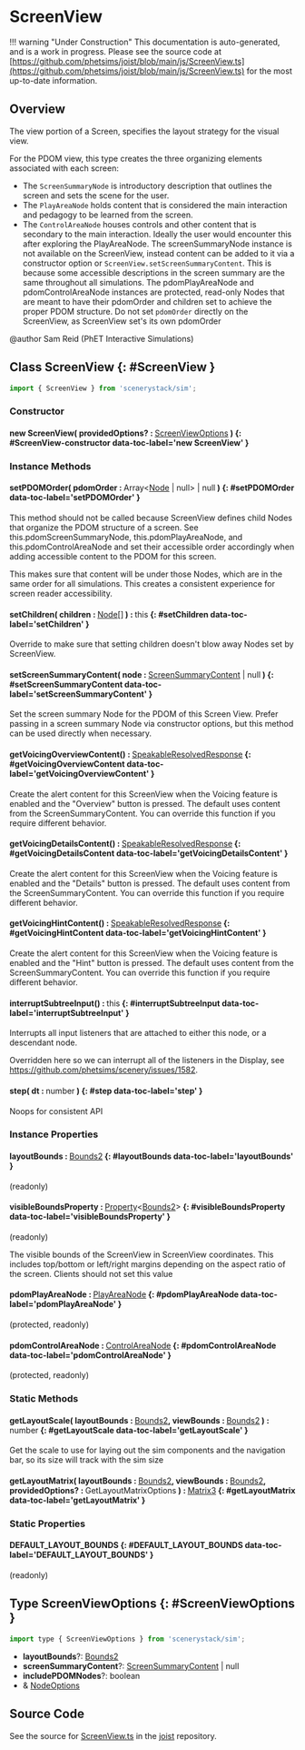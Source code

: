 # ScreenView

!!! warning "Under Construction"
    This documentation is auto-generated, and is a work in progress. Please see the source code at
    [https://github.com/phetsims/joist/blob/main/js/ScreenView.ts](https://github.com/phetsims/joist/blob/main/js/ScreenView.ts) for the most up-to-date information.

## Overview

The view portion of a Screen, specifies the layout strategy for the visual view.

For the PDOM view, this type creates  the three organizing elements associated with each screen:
- The `ScreenSummaryNode` is introductory description that outlines the screen and sets the scene for the user.
- The `PlayAreaNode` holds content that is considered the main interaction and pedagogy to be learned from the screen.
- The `ControlAreaNode` houses controls and other content that is secondary to the main interaction. Ideally the user
      would encounter this after exploring the PlayAreaNode.
The screenSummaryNode instance is not available on the ScreenView, instead content can be added to it via a constructor
option or `ScreenView.setScreenSummaryContent`. This is because some accessible descriptions in the screen summary
are the same throughout all simulations. The pdomPlayAreaNode and pdomControlAreaNode instances are protected, read-only Nodes
that are meant to have their pdomOrder and children set to achieve the proper PDOM structure. Do not set
`pdomOrder` directly on the ScreenView, as ScreenView set's its own pdomOrder

@author Sam Reid (PhET Interactive Simulations)

## Class ScreenView {: #ScreenView }


```js
import { ScreenView } from 'scenerystack/sim';
```
### Constructor

#### new ScreenView( providedOptions? : <span style="font-weight: 400;">[ScreenViewOptions](../sim/ScreenView.md#ScreenViewOptions)</span> ) {: #ScreenView-constructor data-toc-label='new ScreenView' }

### Instance Methods

#### setPDOMOrder( pdomOrder : <span style="font-weight: 400;">Array&lt;[Node](../scenery/Node.md) | <span style="color: hsla(calc(var(--md-hue) + 180deg),80%,40%,1);">null</span>&gt; | <span style="color: hsla(calc(var(--md-hue) + 180deg),80%,40%,1);">null</span></span> ) {: #setPDOMOrder data-toc-label='setPDOMOrder' }

This method should not be called because ScreenView defines child Nodes that organize the PDOM structure of a
screen. See this.pdomScreenSummaryNode, this.pdomPlayAreaNode, and this.pdomControlAreaNode and set their accessible
order accordingly when adding accessible content to the PDOM for this screen.

This makes sure that content will be under those Nodes, which are in the same order for all simulations. This
creates a consistent experience for screen reader accessibility.

#### setChildren( children : <span style="font-weight: 400;">[Node](../scenery/Node.md)[]</span> ) : <span style="font-weight: 400;"><span style="color: hsla(calc(var(--md-hue) + 180deg),80%,40%,1);">this</span></span> {: #setChildren data-toc-label='setChildren' }

Override to make sure that setting children doesn't blow away Nodes set by ScreenView.

#### setScreenSummaryContent( node : <span style="font-weight: 400;">[ScreenSummaryContent](../sim/ScreenSummaryContent.md) | <span style="color: hsla(calc(var(--md-hue) + 180deg),80%,40%,1);">null</span></span> ) {: #setScreenSummaryContent data-toc-label='setScreenSummaryContent' }

Set the screen summary Node for the PDOM of this Screen View. Prefer passing in a screen summary Node via
constructor options, but this method can be used directly when necessary.

#### getVoicingOverviewContent() : <span style="font-weight: 400;">[SpeakableResolvedResponse](../utterance-queue/ResponsePacket.md#SpeakableResolvedResponse)</span> {: #getVoicingOverviewContent data-toc-label='getVoicingOverviewContent' }

Create the alert content for this ScreenView when the Voicing feature is enabled and the "Overview" button
is pressed.
The default uses content from the ScreenSummaryContent. You can override this function if you require different behavior.

#### getVoicingDetailsContent() : <span style="font-weight: 400;">[SpeakableResolvedResponse](../utterance-queue/ResponsePacket.md#SpeakableResolvedResponse)</span> {: #getVoicingDetailsContent data-toc-label='getVoicingDetailsContent' }

Create the alert content for this ScreenView when the Voicing feature is enabled and the "Details" button is
pressed.
The default uses content from the ScreenSummaryContent. You can override this function if you require different behavior.

#### getVoicingHintContent() : <span style="font-weight: 400;">[SpeakableResolvedResponse](../utterance-queue/ResponsePacket.md#SpeakableResolvedResponse)</span> {: #getVoicingHintContent data-toc-label='getVoicingHintContent' }

Create the alert content for this ScreenView when the Voicing feature is enabled and the "Hint" button is pressed.
The default uses content from the ScreenSummaryContent. You can override this function if you require different behavior.

#### interruptSubtreeInput() : <span style="font-weight: 400;"><span style="color: hsla(calc(var(--md-hue) + 180deg),80%,40%,1);">this</span></span> {: #interruptSubtreeInput data-toc-label='interruptSubtreeInput' }

Interrupts all input listeners that are attached to either this node, or a descendant node.

Overridden here so we can interrupt all of the listeners in the Display, see
https://github.com/phetsims/scenery/issues/1582.

#### step( dt : <span style="font-weight: 400;"><span style="color: hsla(calc(var(--md-hue) + 180deg),80%,40%,1);">number</span></span> ) {: #step data-toc-label='step' }

Noops for consistent API

### Instance Properties

#### layoutBounds : <span style="font-weight: 400;">[Bounds2](../dot/Bounds2.md)</span> {: #layoutBounds data-toc-label='layoutBounds' }

(readonly)

#### visibleBoundsProperty : <span style="font-weight: 400;">[Property](../axon/Property.md)&lt;[Bounds2](../dot/Bounds2.md)&gt;</span> {: #visibleBoundsProperty data-toc-label='visibleBoundsProperty' }

(readonly)

The visible bounds of the ScreenView in ScreenView coordinates.  This includes top/bottom or left/right margins
depending on the aspect ratio of the screen. Clients should not set this value

#### pdomPlayAreaNode : <span style="font-weight: 400;">[PlayAreaNode](../scenery-phet/PlayAreaNode.md)</span> {: #pdomPlayAreaNode data-toc-label='pdomPlayAreaNode' }

(protected, readonly)

#### pdomControlAreaNode : <span style="font-weight: 400;">[ControlAreaNode](../scenery-phet/ControlAreaNode.md)</span> {: #pdomControlAreaNode data-toc-label='pdomControlAreaNode' }

(protected, readonly)

### Static Methods

#### getLayoutScale( layoutBounds : <span style="font-weight: 400;">[Bounds2](../dot/Bounds2.md)</span>, viewBounds : <span style="font-weight: 400;">[Bounds2](../dot/Bounds2.md)</span> ) : <span style="font-weight: 400;"><span style="color: hsla(calc(var(--md-hue) + 180deg),80%,40%,1);">number</span></span> {: #getLayoutScale data-toc-label='getLayoutScale' }

Get the scale to use for laying out the sim components and the navigation bar, so its size will track
with the sim size

#### getLayoutMatrix( layoutBounds : <span style="font-weight: 400;">[Bounds2](../dot/Bounds2.md)</span>, viewBounds : <span style="font-weight: 400;">[Bounds2](../dot/Bounds2.md)</span>, providedOptions? : <span style="font-weight: 400;">GetLayoutMatrixOptions</span> ) : <span style="font-weight: 400;">[Matrix3](../dot/Matrix3.md)</span> {: #getLayoutMatrix data-toc-label='getLayoutMatrix' }

### Static Properties

#### DEFAULT_LAYOUT_BOUNDS {: #DEFAULT_LAYOUT_BOUNDS data-toc-label='DEFAULT_LAYOUT_BOUNDS' }

(readonly)



## Type ScreenViewOptions {: #ScreenViewOptions }


```js
import type { ScreenViewOptions } from 'scenerystack/sim';
```


- **layoutBounds**?: [Bounds2](../dot/Bounds2.md)
- **screenSummaryContent**?: [ScreenSummaryContent](../sim/ScreenSummaryContent.md) | <span style="color: hsla(calc(var(--md-hue) + 180deg),80%,40%,1);">null</span>
- **includePDOMNodes**?: <span style="color: hsla(calc(var(--md-hue) + 180deg),80%,40%,1);">boolean</span>
- &amp; [NodeOptions](../scenery/Node.md#NodeOptions)




## Source Code

See the source for [ScreenView.ts](https://github.com/phetsims/joist/blob/main/js/ScreenView.ts) in the [joist](https://github.com/phetsims/joist) repository.
